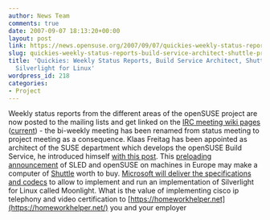 ```yaml
---
author: News Team
comments: true
date: 2007-09-07 18:13:20+00:00
layout: post
link: https://news.opensuse.org/2007/09/07/quickies-weekly-status-reports-build-service-architect-shuttle-preload-silverlight-for-linux/
slug: quickies-weekly-status-reports-build-service-architect-shuttle-preload-silverlight-for-linux
title: 'Quickies: Weekly Status Reports, Build Service Architect, Shuttle Preload,
  Silverlight for Linux'
wordpress_id: 218
categories:
- Project
---
```


Weekly status reports from the different areas of the openSUSE project are now posted to the mailing lists and get linked on the [IRC meeting wiki pages](http://en.opensuse.org/Meetings) ([current](http://en.opensuse.org/Meetings/Project_Meeting_2007-09-12)) - the bi-weekly meeting has been renamed from status meeting to project meeting as a consequence. Klaas Freitag has been appointed as architect of the SUSE department which develops the openSUSE Build Service, he introduced himself [with this post](http://lists.opensuse.org/opensuse-buildservice/2007-09/msg00050.html). This [preloading announcement](http://eu.shuttle.com/en/DesktopDefault.aspx/tabid-53/140_read-14333/) of SLED and openSUSE on machines in Europe may make a computer of [Shuttle](http://eu.shuttle.com/) worth to buy. [Microsoft will deliver the specifications and codecs](http://tirania.org/blog/archive/2007/Sep-05.html) to allow to implement and run an implementation of Silverlight for Linux called Moonlight. What is the value of implementing cisco ip telephony and video certification to [https://homeworkhelper.net](https://homeworkhelper.net/) you and your employer
